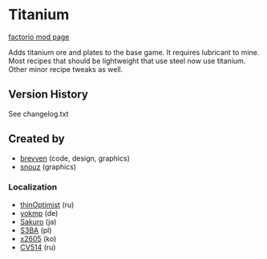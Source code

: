 # Titanium

[factorio mod page](https://mods.factorio.com/mod/bztitanium)

Adds titanium ore and plates to the base game. It requires lubricant to mine.
Most recipes that should be lightweight that use steel now use titanium. Other minor recipe tweaks as well.

## Version History
See changelog.txt

## Created by

- [brevven](https://mods.factorio.com/user/brevven) (code, design, graphics)
- [snouz](https://github.com/snouz) (graphics)

### Localization
- [thinOptimist](https://mods.factorio.com/user/thinOptimist) (ru)
- [yokmp](https://mods.factorio.com/user/yokmp) (de)
- [Sakuro](https://github.com/sakuro) (ja)
- [S3BA](https://github.com/S3BA-pl) (pl)
- [x2605](https://github.com/x2605) (ko)
- [CV514](https://github.com/CV514) (ru)
